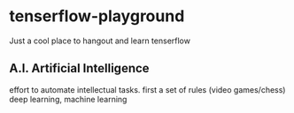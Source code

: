 # tenserflow-playground
Just a cool place to hangout and learn tenserflow

## A.I. Artificial Intelligence
effort to automate intellectual tasks.
first a set of rules (video games/chess)
deep learning, machine learning